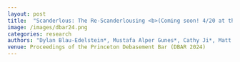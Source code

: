 ```yaml
---
layout: post
title:  "Scanderlous: The Re-Scanderlousing <b>(Coming soon! 4/20 at the DBar)</b>"
image: /images/dbar24.png
categories: research    
authors: "Dylan Blau-Edelstein*, Mustafa Alper Gunes*, Cathy Ji*, Matt Schulz*, Stefan Clarke*, Alexander Raistrick* (* denotes equal contribution)"
venue: Proceedings of the Princeton Debasement Bar (DBAR 2024)
---
```

